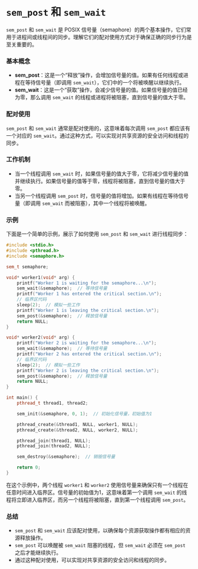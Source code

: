 # `sem_post` 和 `sem_wait`



`sem_post` 和 `sem_wait` 是 POSIX 信号量（semaphore）的两个基本操作，它们常用于进程间或线程间的同步。理解它们的配对使用方式对于确保正确的同步行为是至关重要的。

### 基本概念

- **sem_post**：这是一个“释放”操作，会增加信号量的值。如果有任何线程或进程在等待信号量（即调用 `sem_wait`），它们中的一个将被唤醒以继续执行。
- **sem_wait**：这是一个“获取”操作，会减少信号量的值。如果信号量的值已经为零，那么调用 `sem_wait` 的线程或进程将被阻塞，直到信号量的值大于零。

### 配对使用

`sem_post` 和 `sem_wait` 通常是配对使用的，这意味着每次调用 `sem_post` 都应该有一个对应的 `sem_wait`。通过这种方式，可以实现对共享资源的安全访问和线程的同步。

### 工作机制

- 当一个线程调用 `sem_wait` 时，如果信号量的值大于零，它将减少信号量的值并继续执行。如果信号量的值等于零，线程将被阻塞，直到信号量的值大于零。
- 当另一个线程调用 `sem_post` 时，信号量的值将增加。如果有线程在等待信号量（即调用 `sem_wait` 而被阻塞），其中一个线程将被唤醒。

### 示例

下面是一个简单的示例，展示了如何使用 `sem_post` 和 `sem_wait` 进行线程同步：

```c++
#include <stdio.h>
#include <pthread.h>
#include <semaphore.h>

sem_t semaphore;

void* worker1(void* arg) {
    printf("Worker 1 is waiting for the semaphore...\n");
    sem_wait(&semaphore);  // 等待信号量
    printf("Worker 1 has entered the critical section.\n");
    // 临界区代码
    sleep(2);  // 模拟一些工作
    printf("Worker 1 is leaving the critical section.\n");
    sem_post(&semaphore);  // 释放信号量
    return NULL;
}

void* worker2(void* arg) {
    printf("Worker 2 is waiting for the semaphore...\n");
    sem_wait(&semaphore);  // 等待信号量
    printf("Worker 2 has entered the critical section.\n");
    // 临界区代码
    sleep(2);  // 模拟一些工作
    printf("Worker 2 is leaving the critical section.\n");
    sem_post(&semaphore);  // 释放信号量
    return NULL;
}

int main() {
    pthread_t thread1, thread2;

    sem_init(&semaphore, 0, 1);  // 初始化信号量，初始值为1

    pthread_create(&thread1, NULL, worker1, NULL);
    pthread_create(&thread2, NULL, worker2, NULL);

    pthread_join(thread1, NULL);
    pthread_join(thread2, NULL);

    sem_destroy(&semaphore);  // 销毁信号量

    return 0;
}
```

在这个示例中，两个线程 `worker1` 和 `worker2` 使用信号量来确保只有一个线程在任意时间进入临界区。信号量的初始值为1，这意味着第一个调用 `sem_wait` 的线程将立即进入临界区，而另一个线程将被阻塞，直到第一个线程调用 `sem_post`。

### 总结

- `sem_post` 和 `sem_wait` 应该配对使用，以确保每个资源获取操作都有相应的资源释放操作。
- `sem_post` 可以唤醒被 `sem_wait` 阻塞的线程，但 `sem_wait` 必须在 `sem_post` 之后才能继续执行。
- 通过这种配对使用，可以实现对共享资源的安全访问和线程的同步。